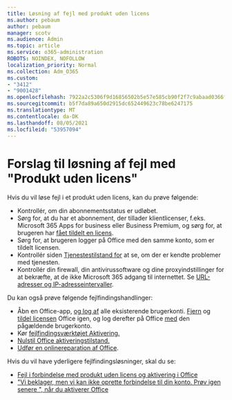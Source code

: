 ```yaml
---
title: Løsning af fejl med produkt uden licens
ms.author: pebaum
author: pebaum
manager: scotv
ms.audience: Admin
ms.topic: article
ms.service: o365-administration
ROBOTS: NOINDEX, NOFOLLOW
localization_priority: Normal
ms.collection: Adm_O365
ms.custom:
- "3412"
- "9001428"
ms.openlocfilehash: 7922a2c5306f9d16856502b5e57e585cb90f2f7c9abaad0366f72ed46de786d5
ms.sourcegitcommit: b5f7da89a650d2915dc652449623c78be6247175
ms.translationtype: MT
ms.contentlocale: da-DK
ms.lasthandoff: 08/05/2021
ms.locfileid: "53957094"
---
```

# <a name="suggestions-for-solving-unlicensed-product-errors"></a>Forslag til løsning af fejl med "Produkt uden licens"

Hvis du vil løse fejl i et produkt uden licens, kan du prøve følgende:

- Kontrollér, om din abonnementsstatus er udløbet.
- Sørg for, at du har et abonnement, der tillader klientlicenser, f.eks. Microsoft 365 Apps for business eller Business Premium, og sørg for, at brugeren har [fået tildelt en licens](https://docs.microsoft.com/microsoft-365/admin/add-users/add-users). 
- Sørg for, at brugeren logger på Office med den samme konto, som er tildelt licensen.
- Kontrollér siden [Tjenestestilstand for](https://docs.microsoft.com/office365/enterprise/view-service-health) at se, om der er kendte problemer med tjenesten.
- Kontrollér din firewall, din antivirussoftware og dine proxyindstillinger for at bekræfte, at de ikke Microsoft 365 adgang til internettet. Se [URL-adresser og IP-adresseintervaller](https://docs.microsoft.com/office365/enterprise/urls-and-ip-address-ranges).

Du kan også prøve følgende fejlfindingshandlinger: 

- Åbn en Office-app, [og log af](https://support.office.com/article/5a20dc11-47e9-4b6f-945d-478cb6d92071) alle eksisterende brugerkonti. [Fjern](https://docs.microsoft.com/microsoft-365/admin/manage/remove-licenses-from-users) og [tildel licensen](https://docs.microsoft.com/microsoft-365/admin/manage/assign-licenses-to-users) Office igen, og log derefter på Office [med](https://support.office.com/article/628ea040-f265-49de-b986-be09c3ebf8a9) den pågældende brugerkonto.
- Kør [fejlfindingsværktøjet Aktivering.](https://aka.ms/SARA-OfficeActivation-Alchemy)
- [Nulstil Office aktiveringstilstand.](https://docs.microsoft.com/office365/troubleshoot/activation/reset-office-365-proplus-activation-state) 
- [Udfør en onlinereparation af Office](https://support.office.com/Article/7821d4b6-7c1d-4205-aa0e-a6b40c5bb88b).

Hvis du vil have yderligere fejlfindingsløsninger, skal du se: 

- [Fejl i forbindelse med produkt uden licens og aktivering i Office](https://support.office.com/Article/0d23d3c0-c19c-4b2f-9845-5344fedc4380)
- ["Vi beklager, men vi kan ikke oprette forbindelse til din konto. Prøv igen senere ", når du aktiverer Office](https://docs.microsoft.com/office/troubleshoot/activation-installation/issue-when-activate-office-from-office-365)